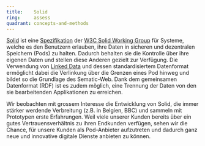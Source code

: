 ```yaml
---
title:    Solid  
ring:     assess  
quadrant: concepts-and-methods
---
```


[Solid][solid] ist eine [Spezifikation][spez] der [W3C Solid Working Group][solid-working-group] für Systeme, welche es
den Benutzern erlauben, ihre Daten in sicheren und dezentralen Speichern (Pods) zu halten. Dadurch behalten sie die
Kontrolle über ihre eigenen Daten und stellen diese Anderen gezielt zur Verfügung. Die Verwendung von [Linked
Data][linked-data] und dessen standardisiertem Datenformat ermöglicht dabei die Verlinkung über die Grenzen eines Pod
hinweg und bildet so die Grundlage des Sematic-Web. Dank dem gemeinsamen Datenformat (RDF) ist es zudem möglich, eine
Trennung der Daten von den sie bearbeitenden Applikationen zu erreichen.

Wir beobachten mit grossem Interesse die Entwicklung von Solid, die immer stärker werdende Verbreitung (z.B. in Belgien,
BBC) und sammeln mit Prototypen erste Erfahrungen. Weil viele unserer Kunden bereits über ein gutes Vertrauensverhältnis
zu ihren Endkunden verfügen, sehen wir die Chance, für unsere Kunden als Pod-Anbieter aufzutreten und dadurch ganz neue
und innovative digitale Dienste anbieten zu können.

[solid]: https://solidproject.org/
[spez]: https://github.com/solid/specification
[solid-working-group]: https://lists.w3.org/Archives/Public/public-solid/2022Nov/0001.html
[linked-data]: https://www.w3.org/standards/semanticweb/data
